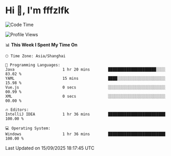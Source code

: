 # Hi 👋, I'm fffzlfk

<!--START_SECTION:waka-->
![Code Time](http://img.shields.io/badge/Code%20Time-1%2C376%20hrs%203%20mins-blue)

![Profile Views](http://img.shields.io/badge/Profile%20Views-0-blue)

📊 **This Week I Spent My Time On** 

```text
🕑︎ Time Zone: Asia/Shanghai

💬 Programming Languages: 
Java                     1 hr 20 mins        █████████████████████░░░░   83.02 % 
YAML                     15 mins             ████░░░░░░░░░░░░░░░░░░░░░   15.98 % 
Vue.js                   0 secs              ░░░░░░░░░░░░░░░░░░░░░░░░░   00.99 % 
XML                      0 secs              ░░░░░░░░░░░░░░░░░░░░░░░░░   00.00 % 

🔥 Editors: 
IntelliJ IDEA            1 hr 36 mins        █████████████████████████   100.00 % 

💻 Operating System: 
Windows                  1 hr 36 mins        █████████████████████████   100.00 % 
```


 Last Updated on 15/09/2025 18:17:45 UTC
<!--END_SECTION:waka-->
